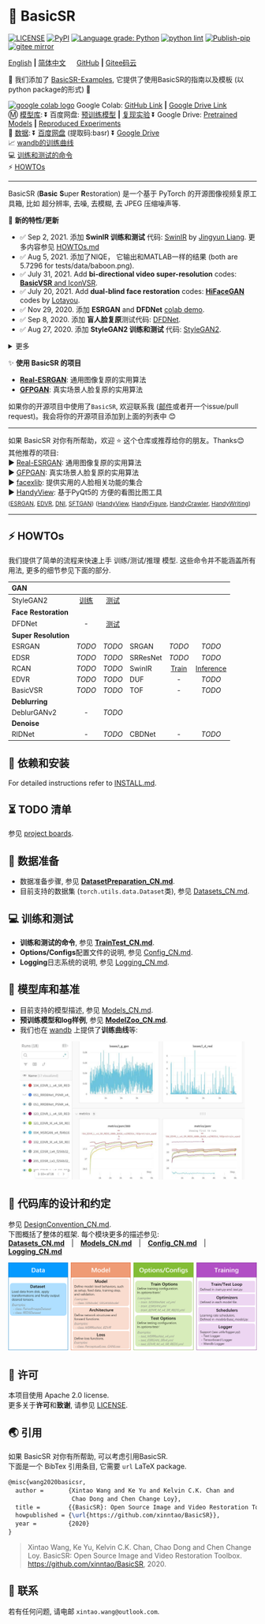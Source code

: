 # :rocket: BasicSR

[![LICENSE](https://img.shields.io/github/license/xinntao/basicsr.svg)](https://github.com/xinntao/BasicSR/blob/master/LICENSE/LICENSE)
[![PyPI](https://img.shields.io/pypi/v/basicsr)](https://pypi.org/project/basicsr/)
[![Language grade: Python](https://img.shields.io/lgtm/grade/python/g/xinntao/BasicSR.svg?logo=lgtm&logoWidth=18)](https://lgtm.com/projects/g/xinntao/BasicSR/context:python)
[![python lint](https://github.com/xinntao/BasicSR/actions/workflows/pylint.yml/badge.svg)](https://github.com/xinntao/BasicSR/blob/master/.github/workflows/pylint.yml)
[![Publish-pip](https://github.com/xinntao/BasicSR/actions/workflows/publish-pip.yml/badge.svg)](https://github.com/xinntao/BasicSR/blob/master/.github/workflows/publish-pip.yml)
[![gitee mirror](https://github.com/xinntao/BasicSR/actions/workflows/gitee-mirror.yml/badge.svg)](https://github.com/xinntao/BasicSR/blob/master/.github/workflows/gitee-mirror.yml)

[English](README.md) **|** [简体中文](README_CN.md) &emsp; [GitHub](https://github.com/xinntao/BasicSR) **|** [Gitee码云](https://gitee.com/xinntao/BasicSR)

:rocket: 我们添加了 [BasicSR-Examples](https://github.com/xinntao/BasicSR-examples), 它提供了使用BasicSR的指南以及模板 (以python package的形式) :rocket:

<a href="https://drive.google.com/drive/folders/1G_qcpvkT5ixmw5XoN6MupkOzcK1km625?usp=sharing"><img src="https://colab.research.google.com/assets/colab-badge.svg" height="18" alt="google colab logo"></a> Google Colab: [GitHub Link](colab) **|** [Google Drive Link](https://drive.google.com/drive/folders/1G_qcpvkT5ixmw5XoN6MupkOzcK1km625?usp=sharing) <br>
:m: [模型库](docs/ModelZoo_CN.md): :arrow_double_down: 百度网盘: [预训练模型](https://pan.baidu.com/s/1R6Nc4v3cl79XPAiK0Toe7g) **|** [复现实验](https://pan.baidu.com/s/1UElD6q8sVAgn_cxeBDOlvQ)
:arrow_double_down: Google Drive: [Pretrained Models](https://drive.google.com/drive/folders/15DgDtfaLASQ3iAPJEVHQF49g9msexECG?usp=sharing) **|** [Reproduced Experiments](https://drive.google.com/drive/folders/1XN4WXKJ53KQ0Cu0Yv-uCt8DZWq6uufaP?usp=sharing) <br>
:file_folder: [数据](docs/DatasetPreparation_CN.md): :arrow_double_down: [百度网盘](https://pan.baidu.com/s/1AZDcEAFwwc1OC3KCd7EDnQ) (提取码:basr) :arrow_double_down: [Google Drive](https://drive.google.com/drive/folders/1gt5eT293esqY0yr1Anbm36EdnxWW_5oH?usp=sharing) <br>
:chart_with_upwards_trend: [wandb的训练曲线](https://app.wandb.ai/xintao/basicsr) <br>
:computer: [训练和测试的命令](docs/TrainTest_CN.md) <br>
:zap: [HOWTOs](#zap-howtos)

---

BasicSR (**Basic** **S**uper **R**estoration) 是一个基于 PyTorch 的开源图像视频复原工具箱, 比如 超分辨率, 去噪, 去模糊, 去 JPEG 压缩噪声等.

:triangular_flag_on_post: **新的特性/更新**

- :white_check_mark: Sep 2, 2021. 添加 **SwinIR 训练和测试** 代码: [SwinIR](https://github.com/JingyunLiang/SwinIR) by [Jingyun Liang](https://github.com/JingyunLiang). 更多内容参见 [HOWTOs.md](docs/HOWTOs.md#How-to-train-SwinIR-(SR))
- :white_check_mark: Aug 5, 2021. 添加了NIQE， 它输出和MATLAB一样的结果 (both are 5.7296 for tests/data/baboon.png).
- :white_check_mark: July 31, 2021. Add **bi-directional video super-resolution** codes: [**BasicVSR** and IconVSR](https://arxiv.org/abs/2012.02181).
- :white_check_mark: July 20, 2021. Add **dual-blind face restoration** codes: [**HiFaceGAN**](https://github.com/Lotayou/Face-Renovation) codes by [Lotayou](https://lotayou.github.io/).
- :white_check_mark: Nov 29, 2020. 添加 **ESRGAN** and **DFDNet** [colab demo](colab).
- :white_check_mark: Sep 8, 2020. 添加 **盲人脸复原**测试代码: [DFDNet](https://github.com/csxmli2016/DFDNet).
- :white_check_mark: Aug 27, 2020. 添加 **StyleGAN2 训练和测试** 代码: [StyleGAN2](https://github.com/rosinality/stylegan2-pytorch).

<details>
  <summary>更多</summary>
<ul>
  <li> Sep 8, 2020. 添加 <b>盲人脸复原</b> 测试代码: <b>DFDNet</b>. <br> <i><font color="#DCDCDC">ECCV20: Blind Face Restoration via Deep Multi-scale Component Dictionaries</font></i> <br> <i><font color="#DCDCDC">Xiaoming Li, Chaofeng Chen, Shangchen Zhou, Xianhui Lin, Wangmeng Zuo and Lei Zhang</font></i> </li>
  <li> Aug 27, 2020. 添加 <b>StyleGAN2</b> 训练和测试代码. <br> <i><font color="#DCDCDC">CVPR20: Analyzing and Improving the Image Quality of StyleGAN</font></i> <br> <i><font color="#DCDCDC">Tero Karras, Samuli Laine, Miika Aittala, Janne Hellsten, Jaakko Lehtinen and Timo Aila</font></i> </li>
  <li>Aug 19, 2020. <b>全新的</b> BasicSR v1.0.0 上线.</li>
</ul>
</details>

:sparkles: **使用 BasicSR 的项目**
- [**Real-ESRGAN**](https://github.com/xinntao/Real-ESRGAN): 通用图像复原的实用算法
- [**GFPGAN**](https://github.com/TencentARC/GFPGAN): 真实场景人脸复原的实用算法

如果你的开源项目中使用了`BasicSR`, 欢迎联系我 ([邮件](#e-mail-%E8%81%94%E7%B3%BB)或者开一个issue/pull request)。我会将你的开源项目添加到上面的列表中 :blush:

---

如果 BasicSR 对你有所帮助，欢迎 :star: 这个仓库或推荐给你的朋友。Thanks:blush: <br>
其他推荐的项目:<br>
:arrow_forward: [Real-ESRGAN](https://github.com/xinntao/Real-ESRGAN): 通用图像复原的实用算法<br>
:arrow_forward: [GFPGAN](https://github.com/TencentARC/GFPGAN): 真实场景人脸复原的实用算法<br>
:arrow_forward: [facexlib](https://github.com/xinntao/facexlib): 提供实用的人脸相关功能的集合<br>
:arrow_forward: [HandyView](https://github.com/xinntao/HandyView): 基于PyQt5的 方便的看图比图工具<br>
<sub>([ESRGAN](https://github.com/xinntao/ESRGAN), [EDVR](https://github.com/xinntao/EDVR), [DNI](https://github.com/xinntao/DNI), [SFTGAN](https://github.com/xinntao/SFTGAN))</sub>
<sub>([HandyView](https://gitee.com/xinntao/HandyView), [HandyFigure](https://gitee.com/xinntao/HandyFigure), [HandyCrawler](https://gitee.com/xinntao/HandyCrawler), [HandyWriting](https://gitee.com/xinntao/HandyWriting))</sub>

---

## :zap: HOWTOs

我们提供了简单的流程来快速上手 训练/测试/推理 模型. 这些命令并不能涵盖所有用法, 更多的细节参见下面的部分.

| GAN |  |  |  | | |
| :--- | :---:        |     :---:      | :--- | :---:        |     :---:      |
| StyleGAN2   | [训练](docs/HOWTOs_CN.md#如何训练-StyleGAN2) | [测试](docs/HOWTOs_CN.md#如何测试-StyleGAN2) | | | |
| **Face Restoration** |  |  |  | | |
| DFDNet | - | [测试](docs/HOWTOs_CN.md#如何测试-DFDNet) | | | |
| **Super Resolution** |  |  |  | | |
| ESRGAN | *TODO* | *TODO* | SRGAN | *TODO* | *TODO*|
| EDSR | *TODO* | *TODO* | SRResNet | *TODO* | *TODO*|
| RCAN | *TODO* | *TODO* | SwinIR  | [Train](docs/HOWTOs.md#How-to-train-SwinIR-(SR)) | [Inference](docs/HOWTOs.md#How-to-inference-SwinIR-(SR))|
| EDVR | *TODO* | *TODO* | DUF | - | *TODO* |
| BasicVSR | *TODO* | *TODO* | TOF | - | *TODO* |
| **Deblurring** |  |  |  | | |
| DeblurGANv2 | - | *TODO* |  | | |
| **Denoise** |  |  |  | | |
| RIDNet | - | *TODO* | CBDNet | - | *TODO*|

## :wrench: 依赖和安装

For detailed instructions refer to [INSTALL.md](INSTALL.md).

## :hourglass_flowing_sand: TODO 清单

参见 [project boards](https://github.com/xinntao/BasicSR/projects).

## :turtle: 数据准备

- 数据准备步骤, 参见 **[DatasetPreparation_CN.md](docs/DatasetPreparation_CN.md)**.
- 目前支持的数据集 (`torch.utils.data.Dataset`类), 参见 [Datasets_CN.md](docs/Datasets_CN.md).

## :computer: 训练和测试

- **训练和测试的命令**, 参见 **[TrainTest_CN.md](docs/TrainTest_CN.md)**.
- **Options/Configs**配置文件的说明, 参见 [Config_CN.md](docs/Config_CN.md).
- **Logging**日志系统的说明, 参见 [Logging_CN.md](docs/Logging_CN.md).

## :european_castle: 模型库和基准

- 目前支持的模型描述, 参见 [Models_CN.md](docs/Models_CN.md).
- **预训练模型和log样例**, 参见 **[ModelZoo_CN.md](docs/ModelZoo_CN.md)**.
- 我们也在 [wandb](https://app.wandb.ai/xintao/basicsr) 上提供了**训练曲线**等:

<p align="center">
<a href="https://app.wandb.ai/xintao/basicsr" target="_blank">
   <img src="./assets/wandb.jpg" height="280">
</a></p>

## :memo: 代码库的设计和约定

参见 [DesignConvention_CN.md](docs/DesignConvention_CN.md).<br>
下图概括了整体的框架. 每个模块更多的描述参见: <br>
**[Datasets_CN.md](docs/Datasets_CN.md)**&emsp;|&emsp;**[Models_CN.md](docs/Models_CN.md)**&emsp;|&emsp;**[Config_CN.md](Config_CN.md)**&emsp;|&emsp;**[Logging_CN.md](docs/Logging_CN.md)**

![overall_structure](./assets/overall_structure.png)

## :scroll: 许可

本项目使用 Apache 2.0 license.<br>
更多关于**许可**和**致谢**, 请参见 [LICENSE](LICENSE/README.md).

## :earth_asia: 引用

如果 BasicSR 对你有所帮助, 可以考虑引用BasicSR. <br>
下面是一个 BibTex 引用条目, 它需要 `url` LaTeX package.

``` latex
@misc{wang2020basicsr,
  author =       {Xintao Wang and Ke Yu and Kelvin C.K. Chan and
                  Chao Dong and Chen Change Loy},
  title =        {{BasicSR}: Open Source Image and Video Restoration Toolbox},
  howpublished = {\url{https://github.com/xinntao/BasicSR}},
  year =         {2020}
}
```

> Xintao Wang, Ke Yu, Kelvin C.K. Chan, Chao Dong and Chen Change Loy. BasicSR: Open Source Image and Video Restoration Toolbox. https://github.com/xinntao/BasicSR, 2020.

## :e-mail: 联系

若有任何问题, 请电邮 `xintao.wang@outlook.com`.

